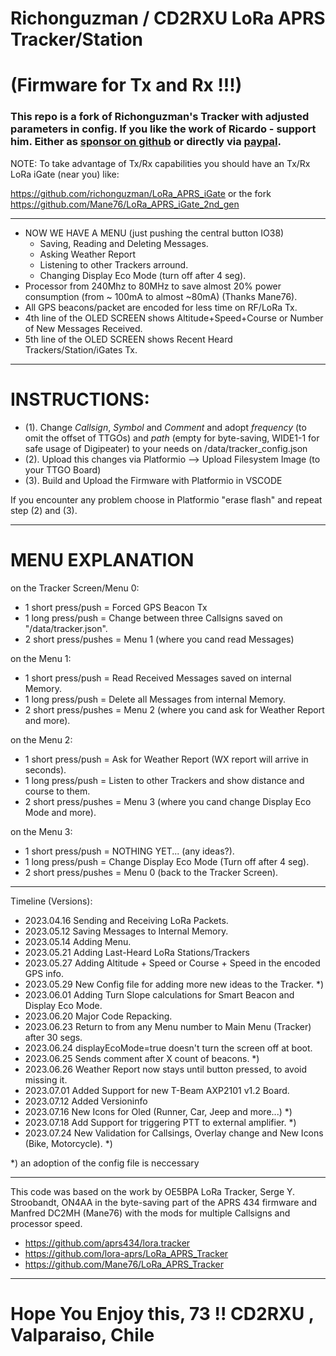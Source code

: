 # Richonguzman / CD2RXU LoRa APRS Tracker/Station
# (Firmware for Tx and Rx !!!)

### This repo is a fork of Richonguzman's Tracker with adjusted parameters in config. If you like the work of Ricardo - support him. Either as <a href="https://github.com/sponsors/richonguzman" target="_blank">sponsor on github</a> or directly via <a href="http://paypal.me/richonguzman" target="_blank">paypal</a>.

NOTE: To take advantage of Tx/Rx capabilities you should have an Tx/Rx LoRa iGate (near you) like:

https://github.com/richonguzman/LoRa_APRS_iGate or the fork https://github.com/Mane76/LoRa_APRS_iGate_2nd_gen

____________________________________________________
- NOW WE HAVE A MENU (just pushing the central button IO38)
    - Saving, Reading and Deleting Messages.
    - Asking Weather Report
    - Listening to other Trackers arround.
    - Changing Display Eco Mode (turn off after 4 seg).
- Processor from 240Mhz to 80MHz to save almost 20% power consumption (from ~ 100mA to almost ~80mA) (Thanks Mane76).
- All GPS beacons/packet are encoded for less time on RF/LoRa Tx.
- 4th line of the OLED SCREEN shows Altitude+Speed+Course or Number of New Messages Received.
- 5th line of the OLED SCREEN shows Recent Heard Trackers/Station/iGates Tx.
____________________________________________________

# INSTRUCTIONS:
- (1). Change _Callsign_, _Symbol_ and _Comment_ and adopt _frequency_ (to omit the offset of TTGOs) and _path_ (empty for byte-saving, WIDE1-1 for safe usage of Digipeater) to your needs on /data/tracker_config.json
- (2). Upload this changes via Platformio --> Upload Filesystem Image (to your TTGO Board)
- (3). Build and Upload the Firmware with Platformio in VSCODE

If you encounter any problem choose in Platformio "erase flash" and repeat step (2) and (3).

____________________________________________________

# MENU EXPLANATION

on the Tracker Screen/Menu 0:
- 1 short press/push   = Forced GPS Beacon Tx
- 1 long press/push    = Change between three Callsigns saved on "/data/tracker.json".
- 2 short press/pushes = Menu 1 (where you cand read Messages)

on the Menu 1:
- 1 short press/push   = Read Received Messages saved on internal Memory.
- 1 long press/push    = Delete all Messages from internal Memory.
- 2 short press/pushes = Menu 2 (where you cand ask for Weather Report and more).

on the Menu 2:
- 1 short press/push   = Ask for Weather Report (WX report will arrive in seconds).
- 1 long press/push    = Listen to other Trackers and show distance and course to them.
- 2 short press/pushes = Menu 3 (where you cand change Display Eco Mode and more).

on the Menu 3:
- 1 short press/push   = NOTHING YET... (any ideas?).
- 1 long press/push    = Change Display Eco Mode (Turn off after 4 seg).
- 2 short press/pushes = Menu 0 (back to the Tracker Screen).

____________________________________________________
Timeline (Versions):
- 2023.04.16 Sending and Receiving LoRa Packets.
- 2023.05.12 Saving Messages to Internal Memory.
- 2023.05.14 Adding Menu.
- 2023.05.21 Adding Last-Heard LoRa Stations/Trackers
- 2023.05.27 Adding Altitude + Speed or Course + Speed in the encoded GPS info.
- 2023.05.29 New Config file for adding more new ideas to the Tracker. *)
- 2023.06.01 Adding Turn Slope calculations for Smart Beacon and Display Eco Mode.
- 2023.06.20 Major Code Repacking.
- 2023.06.23 Return to from any Menu number to Main Menu (Tracker) after 30 segs.
- 2023.06.24 displayEcoMode=true doesn't turn the screen off at boot.
- 2023.06.25 Sends comment after X count of beacons. *)
- 2023.06.26 Weather Report now stays until button pressed, to avoid missing it.
- 2023.07.01 Added Support for new T-Beam AXP2101 v1.2 Board.
- 2023.07.12 Added Versioninfo
- 2023.07.16 New Icons for Oled (Runner, Car, Jeep and more...) *)
- 2023.07.18 Add Support for triggering PTT to external amplifier. *)
- 2023.07.24 New Validation for Callsings, Overlay change and New Icons (Bike, Motorcycle). *)


*) an adoption of the config file is neccessary

____________________________________________________
This code was based on the work by OE5BPA LoRa Tracker, Serge Y. Stroobandt, ON4AA in the byte-saving part of the APRS 434 firmware  and Manfred DC2MH (Mane76) with the mods for multiple Callsigns and processor speed.
- https://github.com/aprs434/lora.tracker
- https://github.com/lora-aprs/LoRa_APRS_Tracker
- https://github.com/Mane76/LoRa_APRS_Tracker
____________________________________________________

# Hope You Enjoy this, 73 !!  CD2RXU , Valparaiso, Chile
